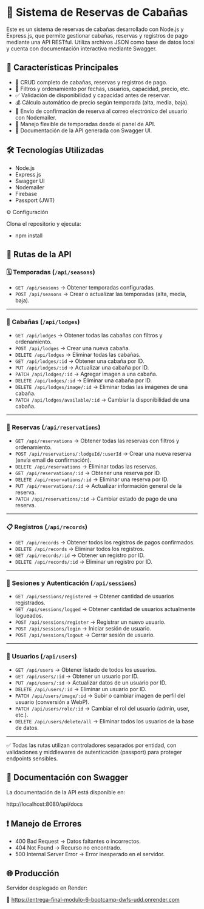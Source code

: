 # 🏡 Sistema de Reservas de Cabañas
Este es un sistema de reservas de cabañas desarrollado con Node.js y Express.js, que permite gestionar cabañas, reservas y registros de pago mediante una API RESTful. Utiliza archivos JSON como base de datos local y cuenta con documentación interactiva mediante Swagger.

## 🚀 Características Principales

- 🔧 CRUD completo de cabañas, reservas y registros de pago.
- 🔎 Filtros y ordenamiento por fechas, usuarios, capacidad, precio, etc.
- ✅ Validación de disponibilidad y capacidad antes de reservar.
- 💰 Cálculo automático de precio según temporada (alta, media, baja).
- 📧 Envío de confirmación de reserva al correo electrónico del usuario con Nodemailer.
- 📅 Manejo flexible de temporadas desde el panel de API.
- 📄 Documentación de la API generada con Swagger UI.

## 🛠️ Tecnologías Utilizadas

- Node.js
- Express.js
- Swagger UI
- Nodemailer
- Firebase
- Passport (JWT)

⚙️ Configuración

Clona el repositorio y ejecuta:
- npm install

## 📁 Rutas de la API

### 🗓️ Temporadas (`/api/seasons`)
- `GET /api/seasons` → Obtener temporadas configuradas.
- `POST /api/seasons` → Crear o actualizar las temporadas (alta, media, baja).

---

### 🏡 Cabañas (`/api/lodges`)
- `GET /api/lodges` → Obtener todas las cabañas con filtros y ordenamiento.
- `POST /api/lodges` → Crear una nueva cabaña.
- `DELETE /api/lodges` → Eliminar todas las cabañas.
- `GET /api/lodges/:id` → Obtener una cabaña por ID.
- `PUT /api/lodges/:id` → Actualizar una cabaña por ID.
- `PATCH /api/lodges/:id` → Agregar imagen a una cabaña.
- `DELETE /api/lodges/:id` → Eliminar una cabaña por ID.
- `DELETE /api/lodges/image/:id` → Eliminar todas las imágenes de una cabaña.
- `PATCH /api/lodges/available/:id` → Cambiar la disponibilidad de una cabaña.

---

### 📆 Reservas (`/api/reservations`)
- `GET /api/reservations` → Obtener todas las reservas con filtros y ordenamiento.
- `POST /api/reservations/:lodgeId/:userId` → Crear una nueva reserva (envía email de confirmación).
- `DELETE /api/reservations` → Eliminar todas las reservas.
- `GET /api/reservations/:id` → Obtener una reserva por ID.
- `DELETE /api/reservations/:id` → Eliminar una reserva por ID.
- `PUT /api/reservations/:id` → Actualizar información general de la reserva.
- `PATCH /api/reservations/:id` → Cambiar estado de pago de una reserva.

---

### 📋 Registros (`/api/records`)
- `GET /api/records` → Obtener todos los registros de pagos confirmados.
- `DELETE /api/records` → Eliminar todos los registros.
- `GET /api/records/:id` → Obtener un registro por ID.
- `DELETE /api/records/:id` → Eliminar un registro por ID.

---

### 👤 Sesiones y Autenticación (`/api/sessions`)
- `GET /api/sessions/registered` → Obtener cantidad de usuarios registrados.
- `GET /api/sessions/logged` → Obtener cantidad de usuarios actualmente logueados.
- `POST /api/sessions/register` → Registrar un nuevo usuario.
- `POST /api/sessions/login` → Iniciar sesión de usuario.
- `POST /api/sessions/logout` → Cerrar sesión de usuario.

---

### 👥 Usuarios (`/api/users`)
- `GET /api/users` → Obtener listado de todos los usuarios.
- `GET /api/users/:id` → Obtener un usuario por ID.
- `PUT /api/users/:id` → Actualizar datos de un usuario por ID.
- `DELETE /api/users/:id` → Eliminar un usuario por ID.
- `PATCH /api/users/image/:id` → Subir o cambiar imagen de perfil del usuario (conversión a WebP).
- `PATCH /api/users/role/:id` → Cambiar el rol del usuario (admin, user, etc.).
- `DELETE /api/users/delete/all` → Eliminar todos los usuarios de la base de datos.

---

✅ Todas las rutas utilizan controladores separados por entidad, con validaciones y middlewares de autenticación (passport) para proteger endpoints sensibles.


## 📘 Documentación con Swagger

La documentación de la API está disponible en:

http://localhost:8080/api/docs

## ❗ Manejo de Errores

- 400 Bad Request → Datos faltantes o incorrectos.
- 404 Not Found → Recurso no encontrado.
- 500 Internal Server Error → Error inesperado en el servidor.

## 🌐 Producción

Servidor desplegado en Render:

🔗 https://entrega-final-modulo-6-bootcamp-dwfs-udd.onrender.com